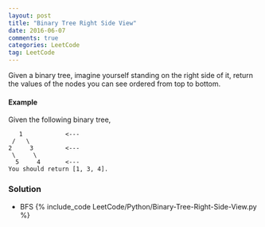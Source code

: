 ```yaml
---
layout: post
title: "Binary Tree Right Side View"
date: 2016-06-07
comments: true
categories: LeetCode
tag: LeetCode
---
```


Given a binary tree, imagine yourself standing on the right side of it, return the values of the nodes you can see ordered from top to bottom.

#### Example
Given the following binary tree,
```
   1            <---
 /   \
2     3         <---
 \     \
  5     4       <---
You should return [1, 3, 4].
```

<!--more-->
### Solution
* BFS
{% include_code LeetCode/Python/Binary-Tree-Right-Side-View.py %}
